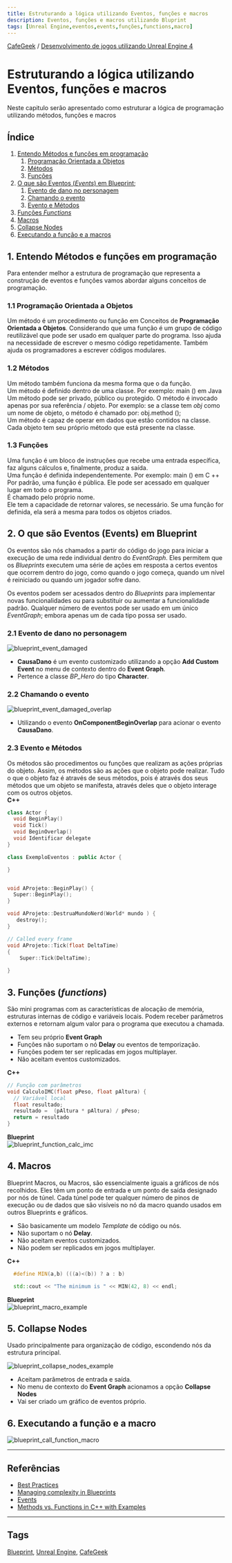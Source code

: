 ```yaml
---
title: Estruturando a lógica utilizando Eventos, funções e macros
description: Eventos, funções e macros utilizando Bluprint
tags: [Unreal Engine,eventos,events,funções,functions,macro]
---
```


[CafeGeek](https://myerco.github.io/CafeGeek)  / [Desenvolvimento de jogos utilizando Unreal Engine 4](https://myerco.github.io/CafeGeek/ue4_blueprint/index.html)

# Estruturando a lógica utilizando Eventos, funções e macros
Neste capitulo serão apresentado como estruturar a lógica de programação utilizando métodos, funções e macros

## Índice
1. [Entendo Métodos e funções em programação](#1)
    1. [Programação Orientada a Objetos](#11)
    1. [Métodos](#12)
    1. [Funções](#13)
1. [O que são Eventos (*Events*) em Blueprint](#2);
    1. [Evento de dano no personagem](#21)
    1. [Chamando o evento](#22)
    1. [Evento e Métodos](#23)
1. [Funções *Functions*](#3)
1. [Macros](#4)
1. [Collapse Nodes](#5)
1. [Executando a função e a macros](#6)

<a name="1"></a>
## 1. Entendo Métodos e funções em programação
Para entender melhor a estrutura de programação que representa a construção de eventos e funções vamos abordar alguns conceitos de programação.

<a name="11"></a>
### 1.1 Programação Orientada a Objetos  
Um método é um procedimento ou função em Conceitos de **Programação Orientada a Objetos**. Considerando que uma função é um grupo de código reutilizável que pode ser usado em qualquer parte do programa. Isso ajuda na necessidade de escrever o mesmo código repetidamente. Também ajuda os programadores a escrever códigos modulares.

<a name="12"></a>
### 1.2 Métodos
Um método também funciona da mesma forma que o da função.  
Um método é definido dentro de uma classe. Por exemplo: main () em Java  
Um método pode ser privado, público ou protegido.
O método é invocado apenas por sua referência / objeto. Por exemplo: se a classe tem *obj* como um nome de objeto, o método é chamado por:
obj.method ();  
Um método é capaz de operar em dados que estão contidos na classe.    
Cada objeto tem seu próprio método que está presente na classe.

<a name="13"></a>
### 1.3 Funções
Uma função é um bloco de instruções que recebe uma entrada específica, faz alguns cálculos e, finalmente, produz a saída.  
Uma função é definida independentemente. Por exemplo: main () em C ++  
Por padrão, uma função é pública.
Ele pode ser acessado em qualquer lugar em todo o programa.  
É chamado pelo próprio nome.  
Ele tem a capacidade de retornar valores, se necessário.
Se uma função for definida, ela será a mesma para todos os objetos criados.  

<a name="2"></a>
## 2. O que são Eventos (**Events**) em Blueprint
Os eventos são nós chamados a partir do código do jogo para iniciar a execução de uma rede individual dentro do *EventGraph*. Eles permitem que os *Blueprints* executem uma série de ações em resposta a certos eventos que ocorrem dentro do jogo, como quando o jogo começa, quando um nível é reiniciado ou quando um jogador sofre dano.

Os eventos podem ser acessados dentro do *Blueprints* para implementar novas funcionalidades ou para substituir ou aumentar a funcionalidade padrão. Qualquer número de eventos pode ser usado em um único *EventGraph*; embora apenas um de cada tipo possa ser usado.

<a name="21"></a>
### 2.1 Evento de dano  no personagem
![blueprint_event_damaged](../imagens/modulos/blueprint_event_damaged.jpg)
- **CausaDano** é um evento customizado utilizando a opção **Add Custom Event** no menu de contexto dentro do **Event Graph**.
- Pertence a classe *BP_Hero* do tipo **Character**.

<a name="22"></a>
### 2.2 Chamando o evento
![blueprint_event_damaged_overlap](../imagens/modulos/blueprint_event_damaged_overlap.jpg)
- Utilizando o evento **OnComponentBeginOverlap** para acionar o evento **CausaDano**.

<a name="23"></a>
### 2.3 Evento e Métodos
Os métodos são procedimentos ou funções que realizam as ações próprias do objeto. Assim, os métodos são as ações que o objeto pode realizar. Tudo o que o objeto faz é através de seus métodos, pois é através dos seus métodos que um objeto se manifesta, através deles que o objeto interage com os outros objetos.  
**C++**
```cpp
class Actor {
  void BeginPlay()
  void Tick()
  void BeginOverlap()
  void Identificar delegate
}

class ExemploEventos : public Actor {

}
```

```cpp

void AProjeto::BeginPlay() {
  Super::BeginPlay();
}

void AProjeto::DestruaMundoNerd(World* mundo ) {
   destroy();
}

// Called every frame
void AProjeto::Tick(float DeltaTime)
{
	Super::Tick(DeltaTime);

}
```
<a name="3"></a>
## 3. Funções (*functions*)
São mini programas com as características de alocação de memória, estruturas internas de código e variáveis locais.
Podem receber parâmetros externos e retornam algum valor para o programa que executou a chamada.  
- Tem seu próprio **Event Graph**
- Funções não suportam o nó **Delay** ou eventos de temporização.
- Funções podem ter ser replicadas em jogos multiplayer.
- Não aceitam eventos customizados.

**C++**   
```cpp
// Função com parâmetros
void CalculoIMC(float pPeso, float pAltura) {
  // Variável local
  float resultado;
  resultado =  (pAltura * pAltura) / pPeso;
  return = resultado
}  
```
**Blueprint**   
![blueprint_function_calc_imc](../imagens/modulos/blueprint_function_calc_imc.jpg)

<a name="4"></a>
## 4. Macros
Blueprint Macros, ou Macros, são essencialmente iguais a gráficos de nós recolhidos. Eles têm um ponto de entrada e um ponto de saída designado por nós de túnel. Cada túnel pode ter qualquer número de pinos de execução ou de dados que são visíveis no nó da macro quando usados em outros Blueprints e gráficos.
- São basicamente um modelo *Template* de código ou nós.
- Não suportam o nó **Delay**.
- Não aceitam eventos customizados.
- Não podem ser replicados em jogos multiplayer.

**C++**
```cpp
  #define MIN(a,b) (((a)<(b)) ? a : b)

  std::cout << "The minimum is " << MIN(42, 8) << endl;
```

**Blueprint**  
![blueprint_macro_example](../imagens/modulos/blueprint_macro_example.jpg)

<a name="5"></a>
## 5. Collapse Nodes
Usado principalmente para organização de código, escondendo nós da estrutura principal.

![blueprint_collapse_nodes_example](../imagens/modulos/blueprint_collapse_nodes_example.jpg)
- Aceitam parâmetros de entrada e saída.  
- No menu de contexto do **Event Graph** acionamos a opção **Collapse Nodes**
- Vai ser criado um gráfico de eventos próprio.

<a name="6"></a>
## 6. Executando a função e a macro  
![blueprint_call_function_macro](../imagens/modulos/blueprint_call_function_macro.jpg)

***
## Referências
- [Best Practices](https://docs.unrealengine.com/en-US/Engine/Blueprints/BestPractices/index.html)
- [Managing complexity in Blueprints](https://www.unrealengine.com/en-US/blog/managing-complexity-in-blueprints?sessionInvalidated=true)
- [Events](https://docs.unrealengine.com/en-US/Engine/Blueprints/UserGuide/Events/index.html)
- [Methods vs. Functions in C++ with Examples](https://www.geeksforgeeks.org/methods-vs-functions-in-c-with-examples/)

***
## Tags
[Blueprint](https://myerco.github.io/CafeGeek/ue4_blueprint/blueprint.html), [Unreal Engine](https://myerco.github.io/CafeGeek/ue4_blueprint/index.html), [CafeGeek](https://myerco.github.io/CafeGeek/)

